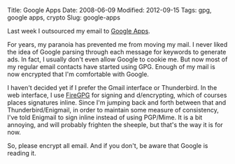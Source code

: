 Title: Google Apps
Date: 2008-06-09
Modified: 2012-09-15
Tags: gpg, google apps, crypto
Slug: google-apps

Last week I outsourced my email to <a href="http://google.com/a/">Google Apps</a>.

For years, my paranoia has prevented me from moving my mail. I never liked the idea of Google parsing through each message for keywords to generate ads. In fact, I usually don't even allow Google to cookie me. But now most of my regular email contacts have started using GPG. Enough of my mail is now encrypted that I'm comfortable with Google.

I haven't decided yet if I prefer the Gmail interface or Thunderbird. In the web interface, I use <a href="http://getfiregpg.org/">FireGPG</a> for signing and d/encrypting, which of courses places signatures inline. Since I'm jumping back and forth between that and Thunderbird/Enigmail, in order to maintain some measure of consistency, I've told Enigmail to sign inline instead of using PGP/Mime. It is a bit annoying, and will probably frighten the sheeple, but that's the way it is for now.

So, please encrypt all email. And if you don't, be aware that Google is reading it.
